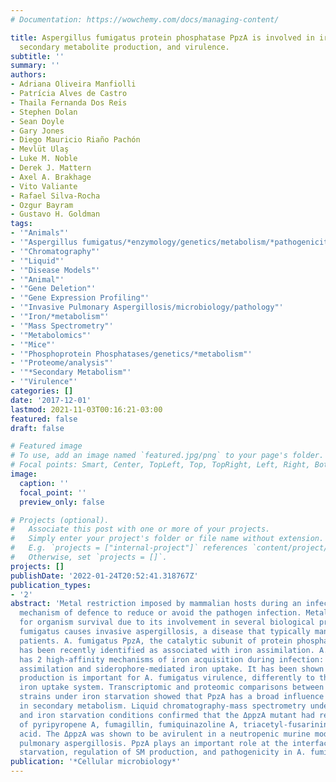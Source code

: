 ```yaml
---
# Documentation: https://wowchemy.com/docs/managing-content/

title: Aspergillus fumigatus protein phosphatase PpzA is involved in iron assimilation,
  secondary metabolite production, and virulence.
subtitle: ''
summary: ''
authors:
- Adriana Oliveira Manfiolli
- Patrícia Alves de Castro
- Thaila Fernanda Dos Reis
- Stephen Dolan
- Sean Doyle
- Gary Jones
- Diego Mauricio Riaño Pachón
- Mevlüt Ulaş
- Luke M. Noble
- Derek J. Mattern
- Axel A. Brakhage
- Vito Valiante
- Rafael Silva-Rocha
- Ozgur Bayram
- Gustavo H. Goldman
tags:
- '"Animals"'
- '"Aspergillus fumigatus/*enzymology/genetics/metabolism/*pathogenicity"'
- '"Chromatography"'
- '"Liquid"'
- '"Disease Models"'
- '"Animal"'
- '"Gene Deletion"'
- '"Gene Expression Profiling"'
- '"Invasive Pulmonary Aspergillosis/microbiology/pathology"'
- '"Iron/*metabolism"'
- '"Mass Spectrometry"'
- '"Metabolomics"'
- '"Mice"'
- '"Phosphoprotein Phosphatases/genetics/*metabolism"'
- '"Proteome/analysis"'
- '"*Secondary Metabolism"'
- '"Virulence"'
categories: []
date: '2017-12-01'
lastmod: 2021-11-03T00:16:21-03:00
featured: false
draft: false

# Featured image
# To use, add an image named `featured.jpg/png` to your page's folder.
# Focal points: Smart, Center, TopLeft, Top, TopRight, Left, Right, BottomLeft, Bottom, BottomRight.
image:
  caption: ''
  focal_point: ''
  preview_only: false

# Projects (optional).
#   Associate this post with one or more of your projects.
#   Simply enter your project's folder or file name without extension.
#   E.g. `projects = ["internal-project"]` references `content/project/deep-learning/index.md`.
#   Otherwise, set `projects = []`.
projects: []
publishDate: '2022-01-24T20:52:41.318767Z'
publication_types:
- '2'
abstract: 'Metal restriction imposed by mammalian hosts during an infection is a common
  mechanism of defence to reduce or avoid the pathogen infection. Metals are essential
  for organism survival due to its involvement in several biological processes. Aspergillus
  fumigatus causes invasive aspergillosis, a disease that typically manifests in immunocompromised
  patients. A. fumigatus PpzA, the catalytic subunit of protein phosphatase Z (PPZ),
  has been recently identified as associated with iron assimilation. A. fumigatus
  has 2 high-affinity mechanisms of iron acquisition during infection: reductive iron
  assimilation and siderophore-mediated iron uptake. It has been shown that siderophore
  production is important for A. fumigatus virulence, differently to the reductive
  iron uptake system. Transcriptomic and proteomic comparisons between ∆ppzA and wild-type
  strains under iron starvation showed that PpzA has a broad influence on genes involved
  in secondary metabolism. Liquid chromatography-mass spectrometry under standard
  and iron starvation conditions confirmed that the ΔppzA mutant had reduced production
  of pyripyropene A, fumagillin, fumiquinazoline A, triacetyl-fusarinine C, and helvolic
  acid. The ΔppzA was shown to be avirulent in a neutropenic murine model of invasive
  pulmonary aspergillosis. PpzA plays an important role at the interface between iron
  starvation, regulation of SM production, and pathogenicity in A. fumigatus.'
publication: '*Cellular microbiology*'
---
```

